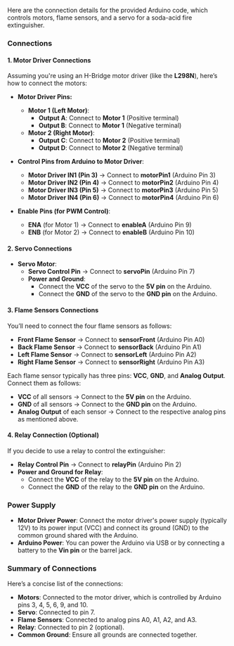 Here are the connection details for the provided Arduino code, which controls motors, flame sensors, and a servo for a soda-acid fire extinguisher.

### Connections

#### 1. **Motor Driver Connections**
Assuming you're using an H-Bridge motor driver (like the **L298N**), here’s how to connect the motors:

- **Motor Driver Pins:**
  - **Motor 1 (Left Motor)**:
    - **Output A**: Connect to **Motor 1** (Positive terminal)
    - **Output B**: Connect to **Motor 1** (Negative terminal)
  - **Motor 2 (Right Motor)**:
    - **Output C**: Connect to **Motor 2** (Positive terminal)
    - **Output D**: Connect to **Motor 2** (Negative terminal)

- **Control Pins from Arduino to Motor Driver**:
  - **Motor Driver IN1 (Pin 3)** → Connect to **motorPin1** (Arduino Pin 3)
  - **Motor Driver IN2 (Pin 4)** → Connect to **motorPin2** (Arduino Pin 4)
  - **Motor Driver IN3 (Pin 5)** → Connect to **motorPin3** (Arduino Pin 5)
  - **Motor Driver IN4 (Pin 6)** → Connect to **motorPin4** (Arduino Pin 6)

- **Enable Pins (for PWM Control)**:
  - **ENA** (for Motor 1) → Connect to **enableA** (Arduino Pin 9)
  - **ENB** (for Motor 2) → Connect to **enableB** (Arduino Pin 10)

#### 2. **Servo Connections**
- **Servo Motor**:
  - **Servo Control Pin** → Connect to **servoPin** (Arduino Pin 7)
  - **Power and Ground**:
    - Connect the **VCC** of the servo to the **5V pin** on the Arduino.
    - Connect the **GND** of the servo to the **GND pin** on the Arduino.

#### 3. **Flame Sensors Connections**
You’ll need to connect the four flame sensors as follows:
- **Front Flame Sensor** → Connect to **sensorFront** (Arduino Pin A0)
- **Back Flame Sensor** → Connect to **sensorBack** (Arduino Pin A1)
- **Left Flame Sensor** → Connect to **sensorLeft** (Arduino Pin A2)
- **Right Flame Sensor** → Connect to **sensorRight** (Arduino Pin A3)

Each flame sensor typically has three pins: **VCC**, **GND**, and **Analog Output**. Connect them as follows:
- **VCC** of all sensors → Connect to the **5V pin** on the Arduino.
- **GND** of all sensors → Connect to the **GND pin** on the Arduino.
- **Analog Output** of each sensor → Connect to the respective analog pins as mentioned above.

#### 4. **Relay Connection (Optional)**
If you decide to use a relay to control the extinguisher:
- **Relay Control Pin** → Connect to **relayPin** (Arduino Pin 2)
- **Power and Ground for Relay**:
  - Connect the **VCC** of the relay to the **5V pin** on the Arduino.
  - Connect the **GND** of the relay to the **GND pin** on the Arduino.

### Power Supply
- **Motor Driver Power**: Connect the motor driver's power supply (typically 12V) to its power input (VCC) and connect its ground (GND) to the common ground shared with the Arduino.
- **Arduino Power**: You can power the Arduino via USB or by connecting a battery to the **Vin pin** or the barrel jack.

### Summary of Connections
Here’s a concise list of the connections:
- **Motors**: Connected to the motor driver, which is controlled by Arduino pins 3, 4, 5, 6, 9, and 10.
- **Servo**: Connected to pin 7.
- **Flame Sensors**: Connected to analog pins A0, A1, A2, and A3.
- **Relay**: Connected to pin 2 (optional).
- **Common Ground**: Ensure all grounds are connected together.

